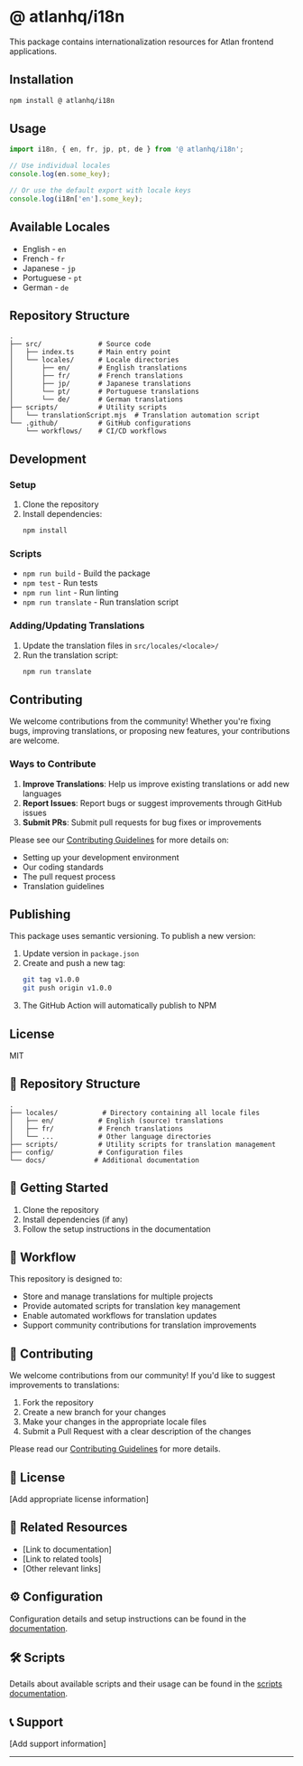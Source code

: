 # @ atlanhq/i18n

This package contains internationalization resources for Atlan frontend applications.

## Installation

```bash
npm install @ atlanhq/i18n
```

## Usage

```typescript
import i18n, { en, fr, jp, pt, de } from '@ atlanhq/i18n';

// Use individual locales
console.log(en.some_key);

// Or use the default export with locale keys
console.log(i18n['en'].some_key);
```

## Available Locales

- English - `en`
- French - `fr`
- Japanese - `jp`
- Portuguese - `pt`
- German - `de`

## Repository Structure

```
.
├── src/              # Source code
│   ├── index.ts      # Main entry point
│   └── locales/      # Locale directories
│       ├── en/       # English translations
│       ├── fr/       # French translations
│       ├── jp/       # Japanese translations
│       └── pt/       # Portuguese translations
│       └── de/       # German translations
├── scripts/          # Utility scripts
│   └── translationScript.mjs  # Translation automation script
└── .github/          # GitHub configurations
    └── workflows/    # CI/CD workflows
```

## Development

### Setup

1. Clone the repository
2. Install dependencies:
   ```bash
   npm install
   ```

### Scripts

- `npm run build` - Build the package
- `npm test` - Run tests
- `npm run lint` - Run linting
- `npm run translate` - Run translation script

### Adding/Updating Translations

1. Update the translation files in `src/locales/<locale>/`
2. Run the translation script:
   ```bash
   npm run translate
   ```

## Contributing

We welcome contributions from the community! Whether you're fixing bugs, improving translations, or proposing new features, your contributions are welcome.

### Ways to Contribute

1. **Improve Translations**: Help us improve existing translations or add new languages
2. **Report Issues**: Report bugs or suggest improvements through GitHub issues
3. **Submit PRs**: Submit pull requests for bug fixes or improvements

Please see our [Contributing Guidelines](CONTRIBUTING.md) for more details on:
- Setting up your development environment
- Our coding standards
- The pull request process
- Translation guidelines

## Publishing

This package uses semantic versioning. To publish a new version:

1. Update version in `package.json`
2. Create and push a new tag:
   ```bash
   git tag v1.0.0
   git push origin v1.0.0
   ```
3. The GitHub Action will automatically publish to NPM

## License

MIT

## 📁 Repository Structure

```
.
├── locales/           # Directory containing all locale files
│   ├── en/           # English (source) translations
│   ├── fr/           # French translations
│   └── ...           # Other language directories
├── scripts/          # Utility scripts for translation management
├── config/           # Configuration files
└── docs/            # Additional documentation
```

## 🚀 Getting Started

1. Clone the repository
2. Install dependencies (if any)
3. Follow the setup instructions in the documentation

## 🔄 Workflow

This repository is designed to:
- Store and manage translations for multiple projects
- Provide automated scripts for translation key management
- Enable automated workflows for translation updates
- Support community contributions for translation improvements

## 🤝 Contributing

We welcome contributions from our community! If you'd like to suggest improvements to translations:

1. Fork the repository
2. Create a new branch for your changes
3. Make your changes in the appropriate locale files
4. Submit a Pull Request with a clear description of the changes

Please read our [Contributing Guidelines](./docs/CONTRIBUTING.md) for more details.

## 📜 License

[Add appropriate license information]

## 🔗 Related Resources

- [Link to documentation]
- [Link to related tools]
- [Other relevant links]

## ⚙️ Configuration

Configuration details and setup instructions can be found in the [documentation](./docs/CONFIGURATION.md).

## 🛠️ Scripts

Details about available scripts and their usage can be found in the [scripts documentation](./docs/SCRIPTS.md).

## 📞 Support

[Add support information]

--- 
